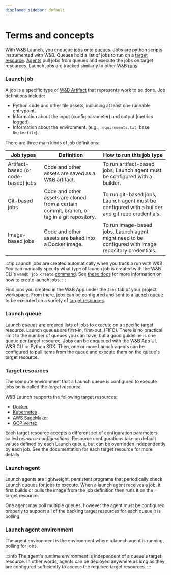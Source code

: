 ```yaml
---
displayed_sidebar: default
---
```


# Terms and concepts
With W&B Launch, you enqueue [jobs](#launch-job) onto [queues](#launch-queue). Jobs are python scripts instrumented with W&B. Queues hold a list of jobs to run on a [target resource](#target-resources). [Agents](#launch-agent) pull jobs from queues and execute the jobs on target resources. Launch jobs are tracked similarly to other W&B [runs](../runs/intro.md).


### Launch job
A job is a specific type of [W&B Artifact](../artifacts/intro.md) that represents work to be done.  Job definitions include:

- Python code and other file assets, including at least one runnable entrypoint.
- Information about the input (config parameter) and output (metrics logged).
- Information about the environment. (e.g., `requirements.txt`, base `Dockerfile`).


There are three main kinds of job definitions:


| Job types | Definition | How to run this job type | 
| ---------- | --------- | -------------- |
|Artifact-based (or code-based) jobs| Code and other assets are saved as a W&B artifact.| To run artifact-based jobs, Launch agent must be configured with a builder. |
|Git-based jobs|  Code and other assets are cloned from a certain commit, branch, or tag in a git repository. | To run git-based jobs, Launch agent must be configured with a builder and git repo credentials. |
|Image-based jobs|Code and other assets are baked into a Docker image. | To run image-based jobs, Launch agent might need to be configured with image repository credentials. | 


:::tip
Launch jobs are created automatically when you track a run with W&B. You can manually specify what type of launch job is created with the W&B CLI's `wandb job create` [command](../../ref/cli/wandb-job/wandb-job-create.md).  See [these docs](./create-launch-job.md) for more information on how to create launch jobs.
:::

Find jobs you created in the W&B App under the `Jobs` tab of your project workspace.  From there, jobs can be configured and sent to a [launch queue](#launch-queue) to be executed on a variety of [target resources](#target-resources).

### Launch queue
Launch *queues* are ordered lists of jobs to execute on a specific target resource.  Launch queues are first-in, first-out. (FIFO).  There is no practical limit to the number of queues you can have, but a good guideline is one queue per target resource.  Jobs can be enqueued with the W&B App UI, W&B CLI or Python SDK.  Then, one or more Launch agents can be configured to pull items from the queue and execute them on the queue's target resource.

### Target resources
The compute environment that a Launch queue is configured to execute jobs on is called the *target resource*.

W&B Launch supports the following target resources:

- [Docker](./docker.md)
- [Kubernetes](./kubernetes.md)
- [AWS SageMaker](./sagemaker.md)
- [GCP Vertex](./vertex.md)

Each target resource accepts a different set of configuration parameters called *resource configurations*. Resource configurations take on default values defined by each Launch queue, but can be overridden independently by each job.  See the documentation for each target resource for more details.

### Launch agent
Launch agents are lightweight, persistent programs that periodically check Launch queues for jobs to execute.  When a launch agent receives a job, it first builds or pulls the image from the job definition then runs it on the target resource.

One agent may poll multiple queues, however the agent must be configured properly to support all of the backing target resources for each queue it is polling.

### Launch agent environment
The agent environment is the environment where a launch agent is running, polling for jobs.

:::info
The agent's runtime environment is independent of a queue's target resource.  In other words, agents can be deployed anywhere as long as they are configured sufficiently to access the required target resources.
:::